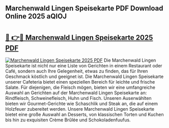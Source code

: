 ## Marchenwald Lingen Speisekarte PDF Download Online 2025 aQIOJ

# <h2><a href="http://gccqsz.nevu.top/?p=Marchenwald+Lingen+Speisekarte">🔗 👉🔴 Marchenwald Lingen Speisekarte 2025 PDF</a></h2>

[![Marchenwald Lingen Speisekarte 2025 PDF](https://i.imgur.com/dBaPXMq.png)](http://gccqsz.nevu.top/?p=Marchenwald+Lingen+Speisekarte)
Die Marchenwald Lingen Speisekarte ist nicht nur eine Liste von Gerichten in einem Restaurant oder Café, sondern auch Ihre Gelegenheit, etwas zu finden, das für Ihren Geschmack köstlich und geeignet ist. Die Marchenwald Lingen Speisekarte unserer Cafeteria bietet einen speziellen Bereich für leichte und frische Salate. Für diejenigen, die Fleisch mögen, bieten wir eine umfangreiche Auswahl an Gerichten auf der Marchenwald Lingen Speisekarte an: Rindfleisch, Schweinefleisch, Huhn und Fisch. Unseren Auserwählten bieten wir Gourmet-Gerichte wie Schaschlik und Steak an, die auf einem Holzfeuer zubereitet werden. Unsere Marchenwald Lingen Speisekarte bietet eine große Auswahl an Desserts, von klassischen Torten und Kuchen bis hin zu exquisiten Crème Brûlée und Schokoladenfuufus.

